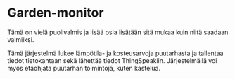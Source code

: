 # Garden-monitor

Tämä on vielä puolivalmis ja lisää osia lisätään sitä mukaa kuin niitä saadaan valmiiksi. 

Tämä järjestelmä lukee lämpötila- ja kosteusarvoja puutarhasta ja tallentaa tiedot tietokantaan sekä lähettää tiedot ThingSpeakiin. Järjestelmällä voi myös etäohjata puutarhan toimintoja, kuten kastelua.
